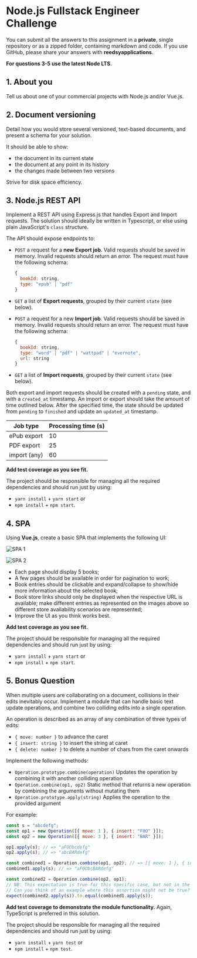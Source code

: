 # Node.js Fullstack Engineer Challenge

You can submit all the answers to this assignment in a **private**, single repository or as a zipped folder, containing markdown and code. If you use GitHub, please share your answers with **reedsyapplications**.

**For questions 3-5 use the latest Node LTS**.

## 1. About you

Tell us about one of your commercial projects with Node.js and/or Vue.js.


## 2. Document versioning

Detail how you would store several versioned, text-based documents, and present a schema for your solution.

It should be able to show:
   - the document in its current state
   - the document at any point in its history
   - the changes made between two versions

Strive for disk space efficiency.


## 3. Node.js REST API

Implement a REST API using Express.js that handles Export and Import requests. The solution should ideally be written in Typescript, or else using plain JavaScript's `class` structure.

The API should expose endpoints to:
- `POST` a request for a **new Export job**. Valid requests should be saved in memory. Invalid requests should return an error. The request must have the following schema:

  ```javascript
  {
    bookId: string,
    type: "epub" | "pdf"
  }
  ```

- `GET` a list of **Export requests**, grouped by their current `state` (see below).
- `POST` a request for a new **Import job**. Valid requests should be saved in memory. Invalid requests should return an error. The request must have the following schema:

  ```javascript
  {
    bookId: string,
    type: "word" | "pdf" | "wattpad" | "evernote",
    url: string
  }
  ```

- `GET` a list of **Import requests**, grouped by their current `state` (see below).

Both export and import requests should be created with a `pending` state, and with a `created_at` timestamp. An import or export should take the amount of time outlined below. After the specified time, the state should be updated from `pending` to `finished` and update an `updated_at` timestamp.

| Job type     | Processing time (s) |
| ------------ | ------------------- |
| ePub export  | 10                  |
| PDF export   | 25                  |
| import (any) | 60                  |

**Add test coverage as you see fit.**

The project should be responsible for managing all the required dependencies and should run just by using:
- `yarn install` + `yarn start`
or
- `npm install` + `npm start`.


## 4. SPA

Using **Vue.js**, create a basic SPA that implements the following UI:

![SPA 1](./images/node_4-01.png "SPA 1")

![SPA 2](./images/node_4-02.png "SPA 2")

- Each page should display 5 books;
- A few pages should be available in order for pagination to work;
- Book entries should be clickable and expand/collapse to show/hide more information about the selected book;
- Book store links should only be displayed when the respective URL is available; make different entries as represented on the images above so different store availability scenarios are represented;
- Improve the UI as you think works best.

**Add test coverage as you see fit.**

The project should be responsible for managing all the required dependencies and should run just by using:
-  `yarn install` + `yarn start`
or
- `npm install` + `npm start`.


## 5. Bonus Question

When multiple users are collaborating on a document, collisions in their edits inevitably occur. Implement a module that can handle basic text update operations, and combine two colliding edits into a single operation.

An operation is described as an array of any combination of three types of edits:

- `{ move: number }` to advance the caret
- `{ insert: string }` to insert the string at caret
- `{ delete: number }` to delete a number of chars from the caret onwards

Implement the following methods:
- `Operation.prototype.combine(operation)` Updates the operation by combining it with another colliding operation
- `Operation.combine(op1, op2)` Static method that returns a new operation by combining the arguments without mutating them
- `Operation.prototype.apply(string)` Applies the operation to the provided argument

For example:

```javascript
const s = "abcdefg";
const op1 = new Operation([{ move: 1 }, { insert: "FOO" }]);
const op2 = new Operation([{ move: 3 }, { insert: "BAR" }]);

op1.apply(s); // => "aFOObcdefg"
op2.apply(s); // => "abcBARdefg"

const combined1 = Operation.combine(op1, op2); // => [{ move: 1 }, { insert: 'FOO' }, { move: 2}, { insert: 'BAR' } ]
combined1.apply(s); // => "aFOObcBARdefg"

const combined2 = Operation.combine(op2, op1);
// NB: This expectation is true for this specific case, but not in the general case.
// Can you think of an example where this assertion might not be true?
expect(combined2.apply(s)).to.equal(combined1.apply(s));
```

**Add test coverage to demonstrate the module functionality.** Again, TypeScript is preferred in this solution.

The project should be responsible for managing all the required dependencies and should run just by using:
- `yarn install` + `yarn test`
or
- `npm install` + `npm test`.
